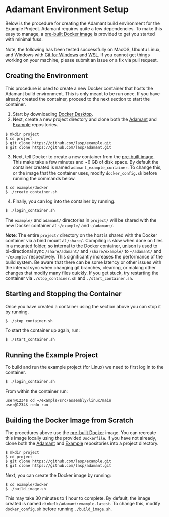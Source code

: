 # Adamant Environment Setup

Below is the procedure for creating the Adamant build environment for the Example Project. Adamant requires quite a few dependencies. To make this easy to manage, a [pre-built Docker image](https://hub.docker.com/r/dinkelk/adamant/tags) is provided to get you started with minimal fuss.

Note, the following has been tested successfully on MacOS, Ubuntu Linux, and Windows with [Git for Windows](https://git-scm.com/download/win) and [WSL](https://learn.microsoft.com/en-us/windows/wsl/install). If you cannot get things working on your machine, please submit an issue or a fix via pull request.

## Creating the Environment

This procedure is used to create a new Docker container that hosts the Adamant build environment. This is only meant to be run once. If you have already created the container, proceed to the next section to start the container.

 1. Start by downloading [Docker Desktop](https://www.docker.com/products/docker-desktop/).
 2. Next, create a new project directory and clone both the [Adamant](https://github.com/lasp/adamant) and [Example](https://github.com/lasp/adamant) repositories.

   ```
   $ mkdir project
   $ cd project
   $ git clone https://github.com/lasp/example.git
   $ git clone https://github.com/lasp/adamant.git
   ```

 3. Next, tell Docker to create a new container from the [pre-built image](https://hub.docker.com/r/dinkelk/adamant/tags). This make take a few minutes and ~6 GB of disk space. By default the container created is named `adamant_example_container`. To change this, or the image that the container uses, modify `docker_config.sh` before running the commands below.

   ```
   $ cd example/docker
   $ ./create_container.sh
   ```

 4. Finally, you can log into the container by running.

   ```
   $ ./login_container.sh
   ```

The `example/` and `adamant/` directories in `project/` will be shared with the new Docker container at `~/example/` and `~/adamant/`.

**Note**: The entire `project/` directory on the host is shared with the Docker container via a bind mount at `/share/`. Compiling
is slow when done on files in a mounted folder, so internal to the Docker container, [unison](https://github.com/bcpierce00/unison) is 
used to bi-directional sync `/share/adamant/` and `/share/example/` to `~/adamant/` and `~/example/` respectively. This significantly increases the performance
of the build system. Be aware that there can be some latency or other issues with the internal sync when changing git branches, cleaning, or making
other changes that modify many files quickly. If you get stuck, try restarting the container via `./stop_container.sh` and `./start_container.sh`.

## Starting and Stopping the Container 

Once you have created a container using the section above you can stop it by running.

  ```
  $ ./stop_container.sh
  ```

To start the container up again, run:

  ```
  $ ./start_container.sh
  ```

## Running the Example Project

To build and run the example project (for Linux) we need to first log in to the container.

  ```
  $ ./login_container.sh
  ```

From within the container run:

  ```
  user@1234$ cd ~/example/src/assembly/linux/main
  user@1234$ redo run
  ```

## Building the Docker Image from Scratch

The procedures above use the [pre-built Docker](https://hub.docker.com/r/dinkelk/adamant/tags) image. You can recreate this image locally using the provided `Dockerfile`. If you have
not already, clone both the [Adamant](https://github.com/lasp/adamant) and [Example](https://github.com/lasp/adamant) repositories into a project directory.

   ```
   $ mkdir project
   $ cd project
   $ git clone https://github.com/lasp/example.git
   $ git clone https://github.com/lasp/adamant.git
   ```

Next, you can create the Docker image by running:

  ```
  $ cd example/docker
  $ ./build_image.sh
  ```

This may take 30 minutes to 1 hour to complete. By default, the image created is named `dinkelk/adamant:example-latest`. To change this, modify `docker_config.sh` before running `./build_image.sh`.
